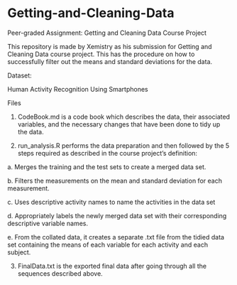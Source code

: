 # Getting-and-Cleaning-Data

Peer-graded Assignment: Getting and Cleaning Data Course Project

This repository is made by Xemistry as his submission for Getting and Cleaning Data course project. This has the procedure on how to successfully filter out the means and standard deviations for the data.

Dataset:

Human Activity Recognition Using Smartphones

Files

1. CodeBook.md is a code book which describes the data, their associated variables, and the necessary changes that have been done to tidy up the data.

2. run_analysis.R performs the data preparation and then followed by the 5 steps required as described in the course project’s definition:

  a. Merges the training and the test sets to create a merged data set.

  b. Filters the measurements on the mean and standard deviation for each measurement.

  c. Uses descriptive activity names to name the activities in the data set

  d.  Appropriately labels the newly merged data set with their corresponding descriptive variable names.

  e. From the collated data, it creates a separate .txt file from the tidied data set containing the means of each variable for each activity and each subject.

3. FinalData.txt is the exported final data after going through all the sequences described above.

